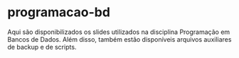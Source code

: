 # programacao-bd
Aqui são disponibilizados os slides  utilizados na disciplina Programação em Bancos de Dados. Além disso, também estão disponíveis arquivos auxiliares de backup e de scripts.
